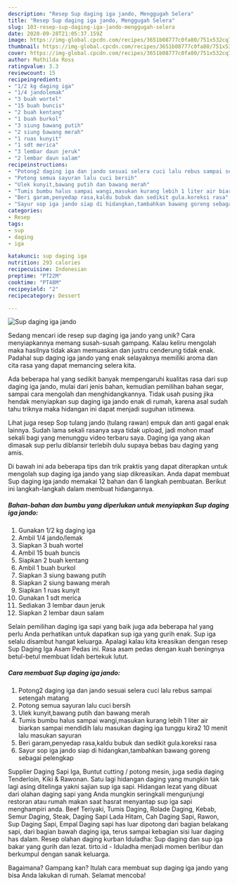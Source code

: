 ```yaml
---
description: "Resep Sup daging iga jando, Menggugah Selera"
title: "Resep Sup daging iga jando, Menggugah Selera"
slug: 103-resep-sup-daging-iga-jando-menggugah-selera
date: 2020-09-28T21:05:37.159Z
image: https://img-global.cpcdn.com/recipes/3651b08777c0fa80/751x532cq70/sup-daging-iga-jando-foto-resep-utama.jpg
thumbnail: https://img-global.cpcdn.com/recipes/3651b08777c0fa80/751x532cq70/sup-daging-iga-jando-foto-resep-utama.jpg
cover: https://img-global.cpcdn.com/recipes/3651b08777c0fa80/751x532cq70/sup-daging-iga-jando-foto-resep-utama.jpg
author: Mathilda Ross
ratingvalue: 3.3
reviewcount: 15
recipeingredient:
- "1/2 kg daging iga"
- "1/4 jandolemak"
- "3 buah wortel"
- "15 buah buncis"
- "2 buah kentang"
- "1 buah burkol"
- "3 siung bawang putih"
- "2 siung bawang merah"
- "1 ruas kunyit"
- "1 sdt merica"
- "3 lembar daun jeruk"
- "2 lembar daun salam"
recipeinstructions:
- "Potong2 daging iga dan jando sesuai selera cuci lalu rebus sampai setengah matang"
- "Potong semua sayuran lalu cuci bersih"
- "Ulek kunyit,bawang putih dan bawang merah"
- "Tumis bumbu halus sampai wangi,masukan kurang lebih 1 liter air biarkan sampai mendidih lalu masukan daging iga tunggu kira2 10 menit lalu masukan sayuran"
- "Beri garam,penyedap rasa,kaldu bubuk dan sedikit gula.koreksi rasa"
- "Sayur sop iga jando siap di hidangkan,tambahkan bawang goreng sebagai pelengkap"
categories:
- Resep
tags:
- sup
- daging
- iga

katakunci: sup daging iga 
nutrition: 293 calories
recipecuisine: Indonesian
preptime: "PT22M"
cooktime: "PT48M"
recipeyield: "2"
recipecategory: Dessert

---
```



![Sup daging iga jando](https://img-global.cpcdn.com/recipes/3651b08777c0fa80/751x532cq70/sup-daging-iga-jando-foto-resep-utama.jpg)

Sedang mencari ide resep sup daging iga jando yang unik? Cara menyiapkannya memang susah-susah gampang. Kalau keliru mengolah maka hasilnya tidak akan memuaskan dan justru cenderung tidak enak. Padahal sup daging iga jando yang enak selayaknya memiliki aroma dan cita rasa yang dapat memancing selera kita.

Ada beberapa hal yang sedikit banyak mempengaruhi kualitas rasa dari sup daging iga jando, mulai dari jenis bahan, kemudian pemilihan bahan segar, sampai cara mengolah dan menghidangkannya. Tidak usah pusing jika hendak menyiapkan sup daging iga jando enak di rumah, karena asal sudah tahu triknya maka hidangan ini dapat menjadi suguhan istimewa.

Lihat juga resep Sop tulang jando (tulang rawan) empuk dan anti gagal enak lainnya. Sudah lama sekali rasanya saya tidak upload, jadi mohon maaf sekali bagi yang menunggu video terbaru saya. Daging iga yang akan dimasak sup perlu diblansir terlebih dulu supaya bebas bau daging yang amis.


Di bawah ini ada beberapa tips dan trik praktis yang dapat diterapkan untuk mengolah sup daging iga jando yang siap dikreasikan. Anda dapat membuat Sup daging iga jando memakai 12 bahan dan 6 langkah pembuatan. Berikut ini langkah-langkah dalam membuat hidangannya.

<!--inarticleads1-->

##### Bahan-bahan dan bumbu yang diperlukan untuk menyiapkan Sup daging iga jando:

1. Gunakan 1/2 kg daging iga
1. Ambil 1/4 jando/lemak
1. Siapkan 3 buah wortel
1. Ambil 15 buah buncis
1. Siapkan 2 buah kentang
1. Ambil 1 buah burkol
1. Siapkan 3 siung bawang putih
1. Siapkan 2 siung bawang merah
1. Siapkan 1 ruas kunyit
1. Gunakan 1 sdt merica
1. Sediakan 3 lembar daun jeruk
1. Siapkan 2 lembar daun salam


Selain pemilihan daging iga sapi yang baik juga ada beberapa hal yang perlu Anda perhatikan untuk dapatkan sup iga yang gurih enak. Sup iga selalu disambut hangat keluarga. Apalagi kalau kita kreasikan dengan resep Sup Daging Iga Asam Pedas ini. Rasa asam pedas dengan kuah beningnya betul-betul membuat lidah bertekuk lutut. 

<!--inarticleads2-->

##### Cara membuat Sup daging iga jando:

1. Potong2 daging iga dan jando sesuai selera cuci lalu rebus sampai setengah matang
1. Potong semua sayuran lalu cuci bersih
1. Ulek kunyit,bawang putih dan bawang merah
1. Tumis bumbu halus sampai wangi,masukan kurang lebih 1 liter air biarkan sampai mendidih lalu masukan daging iga tunggu kira2 10 menit lalu masukan sayuran
1. Beri garam,penyedap rasa,kaldu bubuk dan sedikit gula.koreksi rasa
1. Sayur sop iga jando siap di hidangkan,tambahkan bawang goreng sebagai pelengkap


Supplier Daging Sapi Iga, Buntut cutting / potong mesin, juga sedia daging Tenderloin, Kiki &amp; Rawonan. Satu lagi hidangan daging yang mungkin tak lagi asing ditelinga yakni sajian sup iga sapi. Hidangan lezat yang dibuat dari olahan daging sapi yang Anda mungkin seringkali mengunjungi restoran atau rumah makan saat hasrat menyantap sup iga sapi menghampiri anda. Beef Teriyaki, Tumis Daging, Rolade Daging, Kebab, Semur Daging, Steak, Daging Sapi Lada Hitam, Cah Daging Sapi, Rawon, Sup Daging Sapi, Empal Daging sapi has luar dipotong dari bagian belakang sapi, dari bagian bawah daging iga, terus sampai kebagian sisi luar daging has dalam. Resep olahan daging kurban Iduladha: Sup daging dan sup iga bakar yang gurih dan lezat. tirto.id - Iduladha menjadi momen berlibur dan berkumpul dengan sanak keluarga. 

Bagaimana? Gampang kan? Itulah cara membuat sup daging iga jando yang bisa Anda lakukan di rumah. Selamat mencoba!
